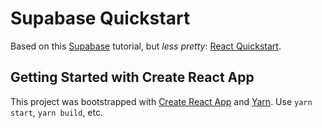 # Supabase Quickstart

Based on this [Supabase](https://supabase.com/docs) tutorial, but *less pretty*: [React Quickstart](https://supabase.com/docs/guides/getting-started/tutorials/with-react).

## Getting Started with Create React App

This project was bootstrapped with [Create React App](https://github.com/facebook/create-react-app) and [Yarn](https://yarnpkg.com/). Use `yarn start`, `yarn build`, etc.
